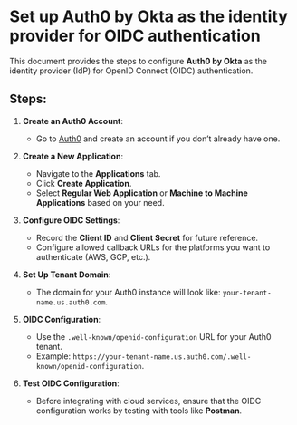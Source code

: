 # Set up Auth0 by Okta as the identity provider for OIDC authentication

This document provides the steps to configure **Auth0 by Okta** as the identity provider (IdP) for OpenID Connect (OIDC) authentication.

## Steps:

1. **Create an Auth0 Account**:
   - Go to [Auth0](https://auth0.com/) and create an account if you don’t already have one.

2. **Create a New Application**:
   - Navigate to the **Applications** tab.
   - Click **Create Application**.
   - Select **Regular Web Application** or **Machine to Machine Applications** based on your need.

3. **Configure OIDC Settings**:
   - Record the **Client ID** and **Client Secret** for future reference.
   - Configure allowed callback URLs for the platforms you want to authenticate (AWS, GCP, etc.).

4. **Set Up Tenant Domain**:
   - The domain for your Auth0 instance will look like: `your-tenant-name.us.auth0.com`.

5. **OIDC Configuration**:
   - Use the `.well-known/openid-configuration` URL for your Auth0 tenant.
   - Example: `https://your-tenant-name.us.auth0.com/.well-known/openid-configuration`.

6. **Test OIDC Configuration**:
   - Before integrating with cloud services, ensure that the OIDC configuration works by testing with tools like **Postman**.
